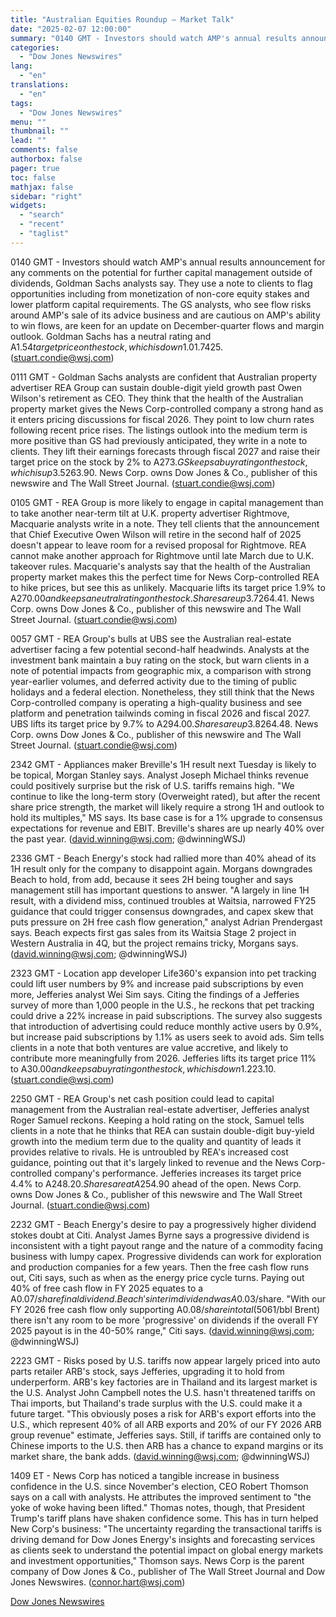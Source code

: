 ```yaml
---
title: "Australian Equities Roundup — Market Talk"
date: "2025-02-07 12:00:00"
summary: "0140 GMT - Investors should watch AMP's annual results announcement for any comments on the potential for further capital management outside of dividends, Goldman Sachs analysts say. They use a note to clients to flag opportunities including from monetization of non-core equity stakes and lower platform capital requirements. The GS..."
categories:
  - "Dow Jones Newswires"
lang:
  - "en"
translations:
  - "en"
tags:
  - "Dow Jones Newswires"
menu: ""
thumbnail: ""
lead: ""
comments: false
authorbox: false
pager: true
toc: false
mathjax: false
sidebar: "right"
widgets:
  - "search"
  - "recent"
  - "taglist"
---
```


0140 GMT - Investors should watch AMP's annual results announcement for any comments on the potential for further capital management outside of dividends, Goldman Sachs analysts say. They use a note to clients to flag opportunities including from monetization of non-core equity stakes and lower platform capital requirements. The GS analysts, who see flow risks around AMP's sale of its advice business and are cautious on AMP's ability to win flows, are keen for an update on December-quarter flows and margin outlook. Goldman Sachs has a neutral rating and A$1.54 target price on the stock, which is down 1.0% at A$1.7425. (stuart.condie@wsj.com)

0111 GMT - Goldman Sachs analysts are confident that Australian property advertiser REA Group can sustain double-digit yield growth past Owen Wilson's retirement as CEO. They think that the health of the Australian property market gives the News Corp-controlled company a strong hand as it enters pricing discussions for fiscal 2026. They point to low churn rates following recent price rises. The listings outlook into the medium term is more positive than GS had previously anticipated, they write in a note to clients. They lift their earnings forecasts through fiscal 2027 and raise their target price on the stock by 2% to A$273. GS keeps a buy rating on the stock, which is up 3.5% at A$263.90. News Corp. owns Dow Jones & Co., publisher of this newswire and The Wall Street Journal. (stuart.condie@wsj.com)

0105 GMT - REA Group is more likely to engage in capital management than to take another near-term tilt at U.K. property advertiser Rightmove, Macquarie analysts write in a note. They tell clients that the announcement that Chief Executive Owen Wilson will retire in the second half of 2025 doesn't appear to leave room for a revised proposal for Rightmove. REA cannot make another approach for Rightmove until late March due to U.K. takeover rules. Macquarie's analysts say that the health of the Australian property market makes this the perfect time for News Corp-controlled REA to hike prices, but see this as unlikely. Macquarie lifts its target price 1.9% to A$270.00 and keeps a neutral rating on the stock. Shares are up 3.7% at A$264.41. News Corp. owns Dow Jones & Co., publisher of this newswire and The Wall Street Journal. (stuart.condie@wsj.com)

0057 GMT - REA Group's bulls at UBS see the Australian real-estate advertiser facing a few potential second-half headwinds. Analysts at the investment bank maintain a buy rating on the stock, but warn clients in a note of potential impacts from geographic mix, a comparison with strong year-earlier volumes, and deferred activity due to the timing of public holidays and a federal election. Nonetheless, they still think that the News Corp-controlled company is operating a high-quality business and see platform and penetration tailwinds coming in fiscal 2026 and fiscal 2027. UBS lifts its target price by 9.7% to A$294.00. Shares are up 3.8% at A$264.48. News Corp. owns Dow Jones & Co., publisher of this newswire and The Wall Street Journal. (stuart.condie@wsj.com)

2342 GMT - Appliances maker Breville's 1H result next Tuesday is likely to be topical, Morgan Stanley says. Analyst Joseph Michael thinks revenue could positively surprise but the risk of U.S. tariffs remains high. "We continue to like the long-term story (Overweight rated), but after the recent share price strength, the market will likely require a strong 1H and outlook to hold its multiples," MS says. Its base case is for a 1% upgrade to consensus expectations for revenue and EBIT. Breville's shares are up nearly 40% over the past year. (david.winning@wsj.com; @dwinningWSJ)

2336 GMT - Beach Energy's stock had rallied more than 40% ahead of its 1H result only for the company to disappoint again. Morgans downgrades Beach to hold, from add, because it sees 2H being tougher and says management still has important questions to answer. "A largely in line 1H result, with a dividend miss, continued troubles at Waitsia, narrowed FY25 guidance that could trigger consensus downgrades, and capex skew that puts pressure on 2H free cash flow generation," analyst Adrian Prendergast says. Beach expects first gas sales from its Waitsia Stage 2 project in Western Australia in 4Q, but the project remains tricky, Morgans says. (david.winning@wsj.com; @dwinningWSJ)

2323 GMT - Location app developer Life360's expansion into pet tracking could lift user numbers by 9% and increase paid subscriptions by even more, Jefferies analyst Wei Sim says. Citing the findings of a Jefferies survey of more than 1,000 people in the U.S., he reckons that pet tracking could drive a 22% increase in paid subscriptions. The survey also suggests that introduction of advertising could reduce monthly active users by 0.9%, but increase paid subscriptions by 1.1% as users seek to avoid ads. Sim tells clients in a note that both ventures are value accretive, and likely to contribute more meaningfully from 2026. Jefferies lifts its target price 11% to A$30.00 and keeps a buy rating on the stock, which is down 1.2% at A$23.10. (stuart.condie@wsj.com)

2250 GMT - REA Group's net cash position could lead to capital management from the Australian real-estate advertiser, Jefferies analyst Roger Samuel reckons. Keeping a hold rating on the stock, Samuel tells clients in a note that he thinks that REA can sustain double-digit buy-yield growth into the medium term due to the quality and quantity of leads it provides relative to rivals. He is untroubled by REA's increased cost guidance, pointing out that it's largely linked to revenue and the News Corp-controlled company's performance. Jefferies increases its target price 4.4% to A$248.20. Shares are at A$254.90 ahead of the open. News Corp. owns Dow Jones & Co., publisher of this newswire and The Wall Street Journal. (stuart.condie@wsj.com)

2232 GMT - Beach Energy's desire to pay a progressively higher dividend stokes doubt at Citi. Analyst James Byrne says a progressive dividend is inconsistent with a tight payout range and the nature of a commodity facing business with lumpy capex. Progressive dividends can work for exploration and production companies for a few years. Then the free cash flow runs out, Citi says, such as when as the energy price cycle turns. Paying out 40% of free cash flow in FY 2025 equates to a A$0.07/share final dividend. Beach's interim dividend was A$0.03/share. "With our FY 2026 free cash flow only supporting A$0.08/share in total (50% payout, US$61/bbl Brent) there isn't any room to be more 'progressive' on dividends if the overall FY 2025 payout is in the 40-50% range," Citi says. (david.winning@wsj.com; @dwinningWSJ)

2223 GMT - Risks posed by U.S. tariffs now appear largely priced into auto parts retailer ARB's stock, says Jefferies, upgrading it to hold from underperform. ARB's key factories are in Thailand and its largest market is the U.S. Analyst John Campbell notes the U.S. hasn't threatened tariffs on Thai imports, but Thailand's trade surplus with the U.S. could make it a future target. "This obviously poses a risk for ARB's export efforts into the U.S., which represent 40% of all ARB exports and 20% of our FY 2026 ARB group revenue" estimate, Jefferies says. Still, if tariffs are contained only to Chinese imports to the U.S. then ARB has a chance to expand margins or its market share, the bank adds. (david.winning@wsj.com; @dwinningWSJ)

1409 ET - News Corp has noticed a tangible increase in business confidence in the U.S. since November's election, CEO Robert Thomson says on a call with analysts. He attributes the improved sentiment to "the yoke of woke having been lifted." Thomas notes, though, that President Trump's tariff plans have shaken confidence some. This has in turn helped New Corp's business: "The uncertainty regarding the transactional tariffs is driving demand for Dow Jones Energy's insights and forecasting services as clients seek to understand the potential impact on global energy markets and investment opportunities," Thomson says. News Corp is the parent company of Dow Jones & Co., publisher of The Wall Street Journal and Dow Jones Newswires. (connor.hart@wsj.com)

[Dow Jones Newswires](https://www.tradingview.com/news/DJN_DN20250206016978:0/)
